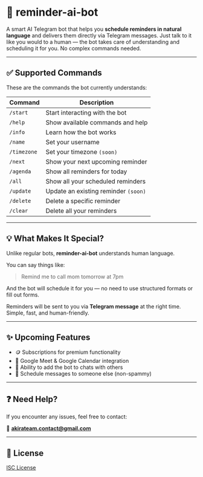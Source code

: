 # 🚀 reminder-ai-bot

A smart AI Telegram bot that helps you **schedule reminders in natural language** and delivers them directly via Telegram messages. Just talk to it like you would to a human — the bot takes care of understanding and scheduling it for you. No complex commands needed.

---

## ✅ Supported Commands

These are the commands the bot currently understands:

| Command      | Description                          |
|--------------|--------------------------------------|
| `/start`     | Start interacting with the bot       |
| `/help`      | Show available commands and help     |
| `/info`      | Learn how the bot works              |
| `/name`      | Set your username                    |
| `/timezone`  | Set your timezone `(soon)`           |
| `/next`      | Show your next upcoming reminder     |
| `/agenda`    | Show all reminders for today         |
| `/all`       | Show all your scheduled reminders    |
| `/update`    | Update an existing reminder `(soon)` |
| `/delete`    | Delete a specific reminder           |
| `/clear`     | Delete all your reminders            |

---

## 💡 What Makes It Special?

Unlike regular bots, **reminder-ai-bot** understands human language.

You can say things like:

> Remind me to call mom tomorrow at 7pm

And the bot will schedule it for you — no need to use structured formats or fill out forms.

Reminders will be sent to you via **Telegram message** at the right time. Simple, fast, and human-friendly.

---

## ✨ Upcoming Features

- 🪙 Subscriptions for premium functionality
- 📅 Google Meet & Google Calendar integration
- 👥 Ability to add the bot to chats with others
- 💬 Schedule messages to someone else (non-spammy)

---

## ❓ Need Help?

If you encounter any issues, feel free to contact:

📧 **akirateam.contact@gmail.com**

---

## 📄 License

[ISC License](./LICENSE)
